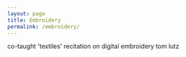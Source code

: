 ```yaml
---
layout: page
title: Embroidery
permalink: /embroidery/
---
```


co-taught 'textiles' recitation on digital embroidery tom lutz